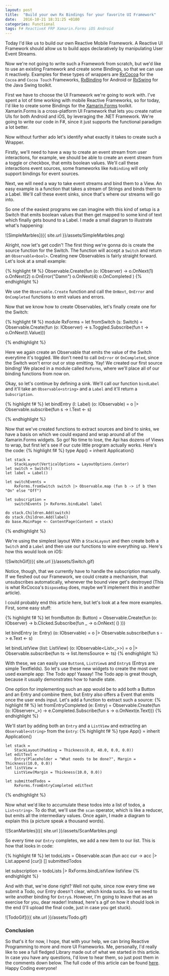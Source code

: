```yaml
---
layout: post
title:  "Build your own Rx Bindings for your favorite UI Framework"
date:   2016-10-21 18:31:25 +0100
categories: Functional
tags: F# ReactiveX FRP Xamarin.Forms iOS Android
---
```


Today I'd like us to build our own Reactive Mobile Framework. 
A Reactive UI Framework should allow us to build apps declaratively by manipulating User Event Streams.

Now we're not going to write such a Framework from scratch,
 but we'd like to use an existing Framework and create some Bindings, so that we can use it reactively.
Examples for these types of wrappers are [RxCocoa](https://github.com/ReactiveX/RxSwift) for the `Cocoa` and `Cocoa Touch` Frameworks,
 [RxBinding](https://github.com/JakeWharton/RxBinding) for Android or [RxSwing](https://github.com/ReactiveX/RxSwing) for the Java Swing toolkit.

First we have to choose the UI Framework we're going to work with.
I've spent a lot of time working with mobile Reactive Frameworks, so for today, I'd like to create some Bindings for the [Xamarin.Forms](https://www.xamarin.com/forms) toolkit.
Xamarin.Forms is a cross-platform UI Framework that lets you create native UIs for both Android and iOS, by leveraging the .NET Framework.
We're going to write our code in F#, since it just supports the functional paradigm a lot better.

Now without further ado let's identify what exactly it takes to create such a Wrapper.

Firstly, we'll need to have a way to create an event stream from user interactions,
 for example, we should be able to create an event stream from a toggle or checkbox, that emits boolean values.
We'll call these interactions event sources, some frameworks like `RxBinding` will only support bindings for event sources.

Next, we will need a way to take event streams and bind them to a View. An easy example is a function that takes a stream of Strings and binds them to a Label.
We'll call these event sinks, since that's where our streams will go into.

So one of the easiest programs we can imagine with this kind of setup is
 a Switch that emits boolean values that then get mapped to some kind of text which finally gets bound to a Label.
I made a small diagram to illustrate what's happening:

![SimpleMarbles]({{ site.url }}/assets/SimpleMarbles.png)

Alright, now let's get codin'! The first thing we're gonna do is create the source function for the Switch.
The function will accept a `Switch` and return an `Observable<bool>`.
Creating new Observables is fairly straight forward. Let's look at a small example:

{% highlight f# %}
Observable.Create(fun (o: IObserver<int>) ->
        o.OnNext(1)
        o.OnNext(2)
        o.OnError("Damn")
        o.OnNext(4)
        o.OnCompleted
)
{% endhighlight %}
        
We use the `Observable.Create` function and call the `OnNext`, `OnError` and `OnCompleted` functions to emit values and errors.

Now that we know how to create Observables, let's finally create one for the Switch:

{% highlight f# %}
module RxForms =
    let fromSwitch (s: Switch) = Observable.Create(fun (o: IObserver<bool>) ->
        s.Toggled.Subscribe(fun t -> o.OnNext(t.Value)))
        
{% endhighlight %}

Here we again create an Observable that emits the value of the Switch everytime it's toggled. 
We don't need to call `OnError` or `OnCompleted`, since the Switch won't error out or stop emitting.
Yay! We created our first source binding! We placed in a module called `RxForms`, where we'll place all of our binding functions from now on.

Okay, so let's continue by defining a sink. 
We'll call our function `bindLabel` and it'll take an `Observable<string>` and a  `Label` and it'll return a `Subscription`.

{% highlight f# %}
let bindEntry (l: Label) (o: IObservable<string>) =
    o |> Observable.subscribe(fun s -> l.Text <- s)
        
{% endhighlight %}

Now that we've created functions to extract sources and bind to sinks, we have a basis on which we could expand and wrap around all of the Xamarin.Forms widgets.
So go! No time to lose, the Api has dozens of Views to wrap, but first let's see if our cute little program actually works.
Here's the code:
{% highlight f# %}
type App() =
    inherit Application()
    
    let stack = 
        StackLayout(VerticalOptions = LayoutOptions.Center)
    let switch = Switch()
    let label = Label()

    let switchEvents = 
        RxForms.fromSwitch switch |> Observable.map (fun b -> if b then "On" else "Off")

    let subscription = 
        switchEvents |> RxForms.bindLabel label

    do stack.Children.Add(switch)
    do stack.Children.Add(label)
    do base.MainPage <- ContentPage(Content = stack)
{% endhighlight %}

We're using the simplest layout With a `StackLayout` and then create both a `Switch` and a `Label` and then use our functions to wire everything up.
Here's how this would look on iOS:

![SwitchGif]({{ site.url }}/assets/Switch.gif)

Notice, though, that we currently have to handle the subscription manually. 
If we fleshed out our Framework, we could create a mechanism, that unsubscribes automatically, 
whenever the bound view get's destroyed (This is what RxCocoa's `DisposeBag` does, maybe we'll implement this in another article).

I could probably end this article here, but let's look at a few more examples.
First, some easy stuff:

{% highlight f# %}
let fromButton (b: Button) = Observable.Create(fun (o: IObserver<unit>) -> 
    b.Clicked.Subscribe(fun _ -> o.OnNext( () )))
   
let bindEntry (e: Entry) (o: IObservable<string>) =
    o |> Observable.subscribe(fun s -> e.Text <- s) 
    
let bindListView (list: ListView) (o: IObservable<List<_>>) =
    o |> Observable.subscribe(fun ts -> list.ItemsSource <- ts) 
{% endhighlight %}

With these, we can easily use `Button`s, `ListView`s and `Entry`s (Entrys are simple Textfields). 
So let's use these new widgets to create the most over used example app: The Todo app! Yaaaay!
The Todo app is great though, because it usually demonstrates how to handle state.

One option for implementing such an app would be to add both a Button and an Entry and combine them,
 but Entry also offers a Event that emits once the user ends input.
Let's add a function to extract such a source:
{% highlight f# %}
let fromEntryCompleted (e: Entry) = Observable.Create(fun (o: IObserver<_>) -> 
    e.Completed.Subscribe(fun s -> o.OnNext(e.Text)))
{% endhighlight %}

We'll start by adding both an `Entry` and a `ListView` and extracting an `Observable<string>` from the `Entry`:
{% highlight f# %}
type App() =
    inherit Application()

    let stack = 
        StackLayout(Padding = Thickness(0.0, 40.0, 0.0, 0.0))
    let editText = 
        Entry(Placeholder = "What needs to be done?", Margin = Thickness(10.0, 0.0))
    let listView = 
        ListView(Margin = Thickness(10.0, 0.0))

    let submittedTodos = 
        RxForms.fromEntryCompleted editText
{% endhighlight %}


Now what we'd like to accumulate these todos into a list of todos, a `List<string>`.
To do that, we'll use the `scan` operator, which is like a reducer, but emits all the intermediary values.
Once again, I made a diagram to explain this (a picture speak a thousand words).

![ScanMarbles]({{ site.url }}/assets/ScanMarbles.png)

So every time our `Entry` completes, we add a new item to our list.
This is how that looks in code:

{% highlight f# %}
let todoLists = 
    Observable.scan (fun acc cur -> acc |> List.append [cur]) [] submittedTodos

let subscription = 
    todoLists |> RxForms.bindListView listView
{% endhighlight %}

And with that, we're done right? 
Well not quite, since now every time we submit a Todo, our Entry doesn't clear, which kinda sucks.
So we need to write another binding for `Entry`s. 
However, I'm going to leave that as an exercise for you, dear reader!
Instead, here's a gif on how it should look in the end (I'll upload the final code, just in case you get stuck).

![TodoGif]({{ site.url }}/assets/Todo.gif)


### Conclusion
So that's it for now, I hope, that with your help, we can bring Reactive Programming to more and more UI Frameworks.
Me, personally, I'd really like to see a full fledged Library made out of what we started in this article.
In case you have any questions, I'd love to hear them, so just post them in the comments down below.
The full code of this article can be found [here](https://github.com/LukaJCB/ReactiveForms).
Happy Coding everyone!